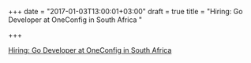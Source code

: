 +++
date = "2017-01-03T13:00:01+03:00"
draft = true
title = "Hiring: Go Developer at OneConfig in South Africa "

+++

<p><a href="https://www.indeed.co.za/cmp/OneConfig/jobs/Go-Developer-bd3fdd95d7815626?q=Oneconfig">Hiring: Go Developer at OneConfig in South Africa </a></p>
